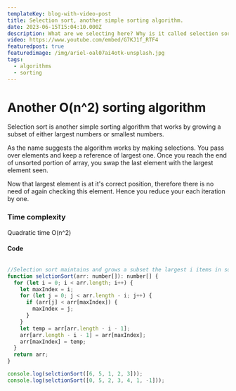 ```yaml
---
templateKey: blog-with-video-post
title: Selection sort, another simple sorting algorithm.
date: 2023-06-15T15:04:10.000Z
description: What are we selecting here? Why is it called selection sort?
video: https://www.youtube.com/embed/G7KJ1f_RTF4
featuredpost: true
featuredimage: /img/ariel-oal07ai4otk-unsplash.jpg
tags:
  - algorithms
  - sorting
---
```

# Another O(n^2) sorting algorithm

Selection sort is another simple sorting algorithm that works by growing a subset of either largest numbers or smallest numbers. 

As the name suggests the algorithm works by making selections. You pass over elements and keep a reference of largest one. Once you reach the end of unsorted portion of array, you swap the last element with the largest element seen. 

Now that largest element is at it's correct position, therefore there is no need of again checking this element. Hence you reduce your each iteration by one.
### Time complexity
Quadratic time O(n^2)
#### Code
```javascript

//Selection sort maintains and grows a subset the largest i items in sorted order
function selctionSort(arr: number[]): number[] {
  for (let i = 0; i < arr.length; i++) {
    let maxIndex = i;
    for (let j = 0; j < arr.length - i; j++) {
      if (arr[j] < arr[maxIndex]) {
        maxIndex = j;
      }
    }
    let temp = arr[arr.length - i - 1];
    arr[arr.length - i - 1] = arr[maxIndex];
    arr[maxIndex] = temp;
  }
  return arr;
}

console.log(selctionSort([6, 5, 1, 2, 3]));
console.log(selctionSort([0, 5, 2, 3, 4, 1, -1]));

```
